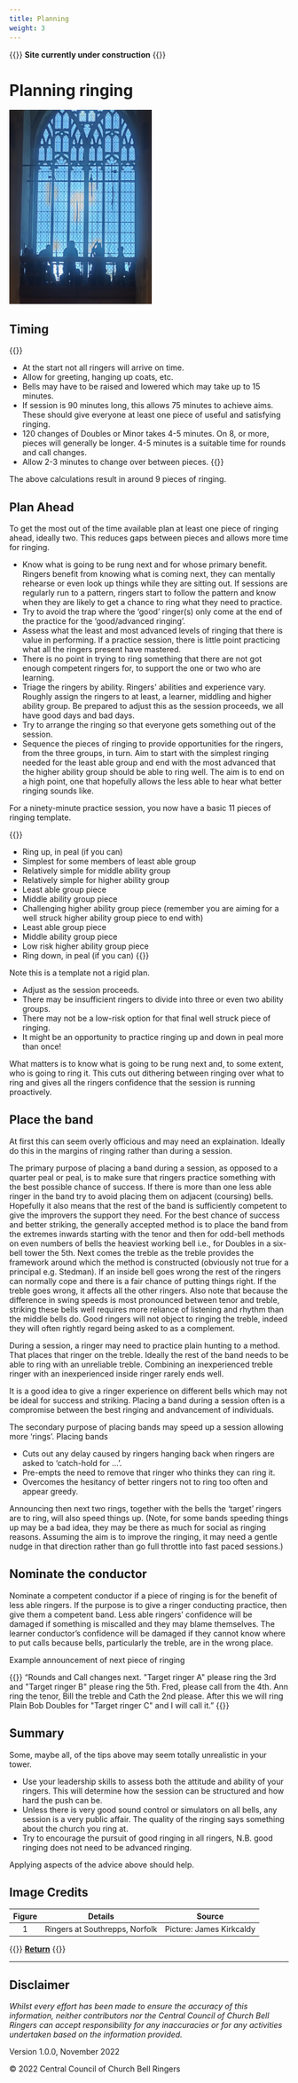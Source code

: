```yaml
---
title: Planning
weight: 3
---
```


{{<hint danger>}}
**Site currently under construction**
{{</hint>}}

# Planning ringing

![Ringers at Southrepps, Norfolk](southrepps.jpg)

## Timing

{{<hint info>}}
- At the start not all ringers will arrive on time.
- Allow for greeting, hanging up coats, etc.
- Bells may have to be raised and lowered which may take up to 15 minutes.
- If session is 90 minutes long, this allows 75 minutes to achieve aims. These should give everyone at least one piece of useful and satisfying ringing.
- 120 changes of Doubles or Minor takes 4-5 minutes. On 8, or more, pieces will generally be longer. 4-5 minutes is a suitable time for rounds and call changes.
- Allow 2-3 minutes to change over between pieces.
{{</hint>}}
           
The above calculations result in around 9 pieces of ringing.
           
## Plan Ahead

To get the most out of the time available plan at least one piece of ringing ahead, ideally two. This reduces gaps between pieces and allows more time for ringing. 
 
- Know what is going to be rung next and for whose primary benefit. Ringers benefit from knowing what is coming next, they can mentally rehearse or even look up things while they are sitting out. If sessions are regularly run to a pattern, ringers start to follow the pattern and know when they are likely to get a chance to ring what they need to practice.
- Try to avoid the trap where the ‘good’ ringer(s) only come at the end of the practice for the ‘good/advanced ringing’. 
- Assess what the least and most advanced levels of ringing that there is value in performing. If a practice session, there is little point practicing what all the ringers present have mastered. 
- There is no point in trying to ring something that there are not got enough competent ringers for, to support the one or two who are learning. 
- Triage the ringers by ability. Ringers' abilities and experience vary. Roughly assign the ringers to at least, a learner, middling and higher ability group. Be prepared to adjust this as the session proceeds, we all have good days and bad days.
- Try to arrange the ringing so that everyone gets something out of the session. 
- Sequence the pieces of ringing to provide opportunities for the ringers, from the three groups, in turn. Aim to start with the simplest ringing needed for the least able group and end with the most advanced that the higher ability group should be able to ring well. The aim is to end on a high point, one that hopefully allows the less able to hear what better ringing sounds like. 

For a ninety-minute practice session, you now have a basic 11 pieces of ringing template. 

{{<hint info>}}
- Ring up, in peal (if you can)
- Simplest for some members of least able group 
- Relatively simple for middle ability group 
- Relatively simple for higher ability group 
- Least able group piece 
- Middle ability group piece 
- Challenging higher ability group piece (remember you are aiming for a well struck higher ability group piece to end with) 
- Least able group piece 
- Middle ability group piece 
- Low risk higher ability group piece 
- Ring down, in peal (if you can)
{{</hint>}}
           
Note this is a template not a rigid plan. 
            
- Adjust as the session proceeds.
- There may be insufficient ringers to divide into three or even two ability groups.
- There may not be a low-risk option for that final well struck piece of ringing. 
- It might be an opportunity to practice ringing up and down in peal more than once! 

What matters is to know what is going to be rung next and, to some extent, who is going to ring it. This cuts out dithering between ringing over what to ring and gives all the ringers confidence that the session is running proactively.
 
## Place the band 

At first this can seem overly officious and may need an explaination. Ideally do this in the margins of ringing rather than during a session. 

The primary purpose of placing a band during a session, as opposed to a quarter peal or peal, is to make sure that ringers practice something with the best possible chance of success. If there is more than one less able ringer in the band try to avoid placing them on adjacent (coursing) bells. Hopefully it also means that the rest of the band is sufficiently competent to give the improvers the support they need. For the best chance of success and better striking, the generally accepted method is to place the band from the extremes inwards starting with the tenor and then for odd-bell methods on even numbers of bells the heaviest working bell i.e., for Doubles in a six-bell tower the 5th. Next comes the treble as the treble provides the framework around which the method is constructed (obviously not true for a principal e.g. Stedman). If an inside bell goes wrong the rest of the ringers can normally cope and there is a fair chance of putting things right. If the treble goes wrong, it affects all the other ringers. Also note that because the difference in swing speeds is most pronounced between tenor and treble, striking these bells well requires more reliance of listening and rhythm than the middle bells do. Good ringers will not object to ringing the treble, indeed they will often rightly regard being asked to as a complement. 

During a session, a ringer may need to practice plain hunting to a method. That places that ringer on the treble. Ideally the rest of the band needs to be able to ring with an unreliable treble. Combining an inexperienced treble ringer with an inexperienced inside ringer rarely ends well. 

It is a good idea to give a ringer experience on different bells which may not be ideal for success and striking. Placing a band during a session often is a compromise between the best ringing and andvancement of individuals. 

The secondary purpose of placing bands may speed up a session allowing more ‘rings’. Placing bands
- Cuts out any delay caused by ringers hanging back when ringers are asked to ‘catch-hold for …’.
- Pre-empts the need to remove that ringer who thinks they can ring it.
- Overcomes the hesitancy of better ringers not to ring too often and appear greedy. 
 
Announcing then next two rings, together with the bells the ‘target’ ringers are to ring, will also speed things up. (Note, for some bands speeding things up may be a bad idea, they may be there as much for social as ringing reasons. Assuming the aim is to improve the ringing, it may need a gentle nudge in that direction rather than go full throttle into fast paced sessions.) 

## Nominate the conductor 

Nominate a competent conductor if a piece of ringing is for the benefit of less able ringers. If the purpose is to give a ringer conducting practice, then give them a competent band. Less able ringers’ confidence will be damaged if something is miscalled and they may blame themselves. The learner conductor’s confidence will be damaged if they cannot know where to put calls because bells, particularly the treble, are in the wrong place. 

Example announcement of next piece of ringing 

{{<hint warning>}}
“Rounds and Call changes next. "Target ringer A" please ring the 3rd and "Target ringer B" please ring the 5th. Fred, please call from the 4th. Ann ring the tenor, Bill the treble and Cath the 2nd please. After this we will ring Plain Bob Doubles for "Target ringer C" and I will call it.” 
{{</hint>}}

## Summary 

Some, maybe all, of the tips above may seem totally unrealistic in your tower. 
- Use your leadership skills to assess both the attitude and ability of your ringers. This will determine how the session can be structured and how hard the push can be. 
- Unless there is very good sound control or simulators on all bells, any session is a very public affair. The quality of the ringing says something about the church you ring at. 
- Try to encourage the pursuit of good ringing in all ringers, N.B. good ringing does not need to be advanced ringing. 

Applying aspects of the advice above should help. 

## Image Credits

| Figure | Details | Source |
| :---: | --- | --- |
| 1 | Ringers at Southrepps, Norfolk | Picture: James Kirkcaldy |

{{<hint info>}}
**[Return](../buildingateam/)**
{{</hint>}}

----

## Disclaimer
 
*Whilst every effort has been made to ensure the accuracy of this information, neither contributors nor the Central Council of Church Bell Ringers can accept responsibility for any inaccuracies or for any activities undertaken based on the information provided.*

Version 1.0.0, November 2022

© 2022 Central Council of Church Bell Ringers
